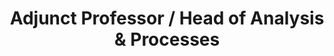 ---
name: 'Matias Ferrari'
firstname: 'Matias'
title: 'Adjunct Professor / Head of Analysis & Processes'
company: '"Design School at Universidad del Desarrollo"'
image: 'assets/images/speakers/matias-ferrari.jpg'
social:
  - name: 'instagram'
    famod: ''
    url: 'https://www.instagram.com/matiasferraric/'
  - name: 'linkedin'
    famod: ''
    url: 'https://www.linkedin.com/in/matiasferraric/'
---